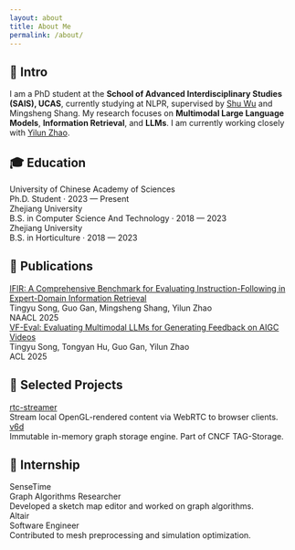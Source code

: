 ```yaml
---
layout: about
title: About Me
permalink: /about/
---
```


## 👋 Intro

I am a PhD student at the **School of Advanced Interdisciplinary Studies (SAIS), UCAS**, currently studying at NLPR, supervised by [Shu Wu](https://people.ucas.ac.cn/~shuwu) and Mingsheng Shang. My research focuses on **Multimodal Large Language Models**, **Information Retrieval**, and **LLMs**. I am currently working closely with [Yilun Zhao](https://yilunzhao.github.io/).


## 🎓 Education

<div class="edu-entry">
  <div class="title">University of Chinese Academy of Sciences</div>
  <div class="meta">Ph.D. Student · 2023 — Present</div>
</div>

<div class="edu-entry">
  <div class="title">Zhejiang University</div>
  <div class="meta">B.S. in Computer Science And Technology · 2018 — 2023</div>
</div>

<div class="edu-entry">
  <div class="title">Zhejiang University</div>
  <div class="meta">B.S. in Horticulture · 2018 — 2023</div>
</div>

## 📄 Publications

<div class="pub-entry">
  <div class="title">
    <a href="https://arxiv.org/abs/2503.04644">IFIR: A Comprehensive Benchmark for Evaluating Instruction-Following in Expert-Domain Information Retrieval</a>
  </div>
  <div class="authors">
    Tingyu Song, Guo Gan, Mingsheng Shang, Yilun Zhao
  </div>
  <div class="venue">NAACL 2025</div>
  <!-- <div class="tags">
    <span class="tag pdf">pdf</span>
    <span class="tag stars">⭐ 9</span>
  </div> -->
</div>

<div class="pub-entry">
  <div class="title">
    <a href="https://arxiv.org/abs/2505.23693">VF-Eval: Evaluating Multimodal LLMs for Generating Feedback on AIGC Videos</a>
  </div>
  <div class="authors">
    Tingyu Song, Tongyan Hu, Guo Gan, Yilun Zhao
  </div>
  <div class="venue">ACL 2025</div>
  <!-- <div class="tags">
    <span class="tag pdf">pdf</span>
    <span class="tag stars">⭐ 9</span>
  </div> -->
</div>

## 📁 Selected Projects

<div class="proj-entry">
  <div class="title">
    <a href="https://github.com/SighingSnow/rtc-streamer">rtc-streamer</a>
  </div>
  <div class="desc">Stream local OpenGL-rendered content via WebRTC to browser clients.</div>
</div>

<div class="proj-entry">
  <div class="title">
    <a href="https://github.com/SighingSnow/v6d">v6d</a>
  </div>
  <div class="desc">Immutable in-memory graph storage engine. Part of CNCF TAG-Storage.</div>
</div>

## 💼 Internship

<div class="intern-entry">
  <div class="title">SenseTime</div>
  <div class="meta">Graph Algorithms Researcher</div>
  <div class="desc">Developed a sketch map editor and worked on graph algorithms.</div>
</div>

<div class="intern-entry">
  <div class="title">Altair</div>
  <div class="meta">Software Engineer</div>
  <div class="desc">Contributed to mesh preprocessing and simulation optimization.</div>
</div>


